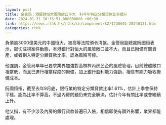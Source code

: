 ```yaml
---
layout: post
title: 金管局：港銀對恒大風險敞口不大　料今年特定分類貸款比率續升
date: 2024-01-31 16:16:51.000000000 +08:00
link: https://news.rthk.hk/rthk/ch/component/k2/1738601-20240131.htm
categories: rthk
---
```


負債逾3000億美元的中國恒大，被高等法院頒令清盤。金管局副總裁阮國恒表示，密切注視案件動態，本港銀行對恒大的風險敞口並不大，而且已撥備有關資產，或者劃入特定分類貸款比率，認為風險可控。

他強調，金管局早年已要求業界加強對高槓桿內房民企的風險管理，目前總體敞口相當低，而且已進行相當程度的撥備，加上銀行盈利能力強勁，相信有能力吸收撥備成本。

阮國恒指，截至去年9月底，銀行業的特定分類貸款比率1.61%，估計上季會保持平穩，認為比率不算高，不過內房問題仍未完全解決，估計今年有關比率或會繼續上升。

他又指，有不少涉及內房的銀行貸款普遍已入帳，相信即使有額外影響，業界都能處理。
